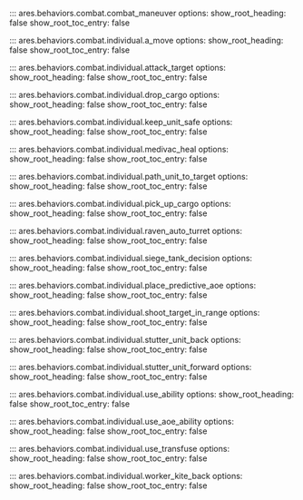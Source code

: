 ::: ares.behaviors.combat.combat_maneuver
    options:
        show_root_heading: false
        show_root_toc_entry: false 

::: ares.behaviors.combat.individual.a_move
    options:
        show_root_heading: false
        show_root_toc_entry: false 

::: ares.behaviors.combat.individual.attack_target
    options:
        show_root_heading: false
        show_root_toc_entry: false 

::: ares.behaviors.combat.individual.drop_cargo
    options:
        show_root_heading: false
        show_root_toc_entry: false 

::: ares.behaviors.combat.individual.keep_unit_safe
    options:
        show_root_heading: false
        show_root_toc_entry: false 

::: ares.behaviors.combat.individual.medivac_heal
    options:
        show_root_heading: false
        show_root_toc_entry: false 

::: ares.behaviors.combat.individual.path_unit_to_target
    options:
        show_root_heading: false
        show_root_toc_entry: false 

::: ares.behaviors.combat.individual.pick_up_cargo
    options:
        show_root_heading: false
        show_root_toc_entry: false 

::: ares.behaviors.combat.individual.raven_auto_turret
    options:
        show_root_heading: false
        show_root_toc_entry: false 

::: ares.behaviors.combat.individual.siege_tank_decision
    options:
        show_root_heading: false
        show_root_toc_entry: false 

::: ares.behaviors.combat.individual.place_predictive_aoe
    options:
        show_root_heading: false
        show_root_toc_entry: false 

::: ares.behaviors.combat.individual.shoot_target_in_range
    options:
        show_root_heading: false
        show_root_toc_entry: false 

::: ares.behaviors.combat.individual.stutter_unit_back
    options:
        show_root_heading: false
        show_root_toc_entry: false 

::: ares.behaviors.combat.individual.stutter_unit_forward
    options:
        show_root_heading: false
        show_root_toc_entry: false 

::: ares.behaviors.combat.individual.use_ability
    options:
        show_root_heading: false
        show_root_toc_entry: false 

::: ares.behaviors.combat.individual.use_aoe_ability
    options:
        show_root_heading: false
        show_root_toc_entry: false 

::: ares.behaviors.combat.individual.use_transfuse
    options:
        show_root_heading: false
        show_root_toc_entry: false 

::: ares.behaviors.combat.individual.worker_kite_back
    options:
        show_root_heading: false
        show_root_toc_entry: false 
